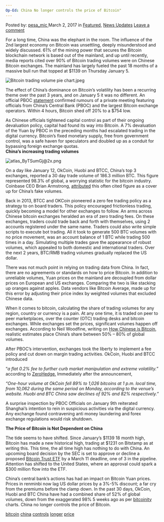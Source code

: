 ```yaml
---
Op-Ed: China No longer controls the price of Bitcoin"
---
```

<article class="post-listing post-18470 post type-post status-publish format-standard has-post-thumbnail hentry 
 tag-bitcoin tag-china tag-controls tag-longer tag-price">
<div class="post-inner">
<span>Posted by: <a href="https://www.deepdotweb.com/author/pesa_mic/" title="">pesa_mic </a></span>
<span>March 2, 2017</span>
<span>in <a href="https://www.deepdotweb.com/category/deepdot-news/" rel="category tag">Featured</a>, <a href="https://www.deepdotweb.com/category/news-updates/" rel="category tag">News Updates</a></span>
<span><a href="https://www.deepdotweb.com/2017/03/02/op-ed-china-no-longer-controls-price-bitcoin/#respond">Leave a comment</a></span>


<p>For a long time, China was the elephant in the room. The influence of the 2nd largest economy on Bitcoin was unsettling, deeply misunderstood and widely discussed. 61% of the mining power that secures the Bitcoin blockchain network is based out of the mainland, and up until recently, media reports cited over 90% of Bitcoin trading volumes were on Chinese Bitcoin exchanges. The mainland has largely fueled the past 18 months of a massive bull run that topped at $1139 on Thursday January 5.</p>
<p><img class="wp-image-18471 aligncenter" src="/imgs/2017/03/bitcoin-trading-volume-pie-chart-jpeg.jpeg" alt="Bitcoin trading volume pie chart.jpeg" srcset="/imgs/2017/03/bitcoin-trading-volume-pie-chart-jpeg.jpeg 557w, /imgs/2017/03/bitcoin-trading-volume-pie-chart-jpeg-300x209.jpeg 300w" sizes="(max-width: 557px) 100vw, 557px"/></p>
<p>The effect of China’s dominance on Bitcoin’s volatility has been a recurring theme over the past 3 years, and on January 5 it was no different. An official PBOC <a href="http://shanghai.pbc.gov.cn/fzhshanghai/113571/3230012/index.html">statement</a> confirmed rumours of a private meeting featuring officials from China’s Central Bank (PBOC) and the largest Bitcoin exchange operators. Within 4 hours, Bitcoin shed off 20% to a $754 low.</p>
<p>As Chinese officials tightened capital control as part of their ongoing devaluation policy, capital had found its way into Bitcoin. A 7% devaluation of the Yuan by PBOC in the preceding months had escalated trading in the digital currency. Bitcoin’s fixed monetary supply, free from government control, was a safe haven for speculators and doubled up as a conduit for bypassing foreign exchange quotas.<br/>
<strong>China’s increasing trading volumes</strong></p>
<p><img class="wp-image-18472 aligncenter" src="/imgs/2017/03/atlas_bytsumgj2x-png.png" alt="atlas_ByTSumGj@2x.png" width="633" height="356" srcset="/imgs/2017/03/atlas_bytsumgj2x-png.png 1280w, /imgs/2017/03/atlas_bytsumgj2x-png-300x169.png 300w, /imgs/2017/03/atlas_bytsumgj2x-png-1024x576.png 1024w" sizes="(max-width: 633px) 100vw, 633px"/></p>
<p>On a day like January 12, OkCoin, Huobi and BTCC, China’s top 3 exchanges, reported a 30 day trade volume of 186.3 million BTC. This figure represented 98.3% of global, a worrying statistic for the bitcoin industry. Coinbase CEO Brian Armstrong, <a href="https://twitter.com/brian_armstrong/status/815298304233738240">attributed</a> this often cited figure as a cover up for China’s fake volumes.</p>
<p>Back in 2013, BTCC and OKCoin pioneered a zero fee trading policy as a strategy to on board traders. This policy encouraged frictionless trading, quickly becoming a model for other exchanges to follow. An arms across Chinese bitcoin exchanges heralded an era of zero trading fees. On these exchanges, traders could trade back and forth with themselves, using 2 accounts registered under the same name. Traders could also write simple scripts to execute bot trading. All it took to generate 500 BTC volumes with no price movement, was an account balance of 1 BTC while trading 500 times in a day. Simulating multiple trades gave the appearance of robust volumes, which appealed to both domestic and international traders. Over the next 2 years, BTC/RMB trading volumes gradually replaced the US dollar.</p>
<p>There was not much point in relying on trading data from China. In fact, there are no agreements or standards on how to price Bitcoin. In addition to unreliable volumes, Yuan prices on the mainland are decoupled from dollar prices on European and US exchanges. Comparing the two is like stacking up oranges against apples. Data vendors like Bitcoin Average, made up for this error by adjusting their price index by weighted volumes that excluded Chinese data.</p>
<p>When it comes to bitcoin, calculating the share of trading volumes for any region, country or currency is a pain. At any one time, it is traded on peer to peer marketplaces, over the counter (OTC) trading desks and bitcoin exchanges. While exchanges set the prices, significant volumes happen off exchanges. According to Neil Woodfine, writing on <a href="https://blockunchained.com/how-chinese-is-bitcoin-part-1-trade-volume-795ac3ed221b">How Chinese is Bitcoin</a>, realistic estimates place China’s share between 50% &#8211; 80% of global volumes.</p>
<p>After PBOC’s intervention, exchanges took the liberty to implement a fee policy and cut down on margin trading activities. OkCoin, Huobi and BTCC introduced</p>
<p>“<em>a flat 0.2% fee to further curb market manipulation and extreme volatility.&#8221; </em>according to <a href="http://www.zerohedge.com/news/2017-01-24/chinese-bitcoin-trading-volumes-crash-90-overnight">ZeroHedge.</a> Immediately after the announcement,</p>
<p><em>“One-hour volume at OkCoin fell 89% to 1,026 bitcoins at 1 p.m. local time, from 10,062 during the same period on Monday, according to the venue’s website. Huobi and BTC China saw declines of 92% and 82% respectively.”</em></p>
<p>A surprise inspection by PBOC Officials on January 9th reiterated Shanghai’s intention to rein in suspicious activities via the digital currency. Any exchange found contravening anti money laundering and forex exchange regulations would risk shutdown.</p>
<p><strong>The Price of Bitcoin is Not Dependent on China</strong></p>
<p>The tide seems to have shifted. Since January’s $1139 18 month high, Bitcoin has made a new historical high, trading at $1231 on Bitstamp as at writing this. This time, the all time high has nothing to do with China. An upcoming board decision by the SEC is set to approve or decline a proposed <a href="https://www.sec.gov/cgi-bin/browse-edgar?action=getcompany&amp;CIK=0001579346&amp;owner=exclude&amp;count=40&amp;hidefilings=0">Bitcoin Trust ETF</a> by a March 11 deadline, one of 3 in the pipeline. Attention has shifted to the United States, where an approval could spark a $300 million flow into the ETF.</p>
<p>China’s central bank’s actions has had an impact on Bitcoin Yuan prices. Prices in renminbi now lag US dollar prices by a 3%-5% discount; a far cry from the premiums before the clamp down. In the past 30 days, OkCoin, Huobi and BTC China have had a combined share of 52% of global volumes, down from the exaggerated 98% 5 weeks ago as per <a href="http://data.bitcoinity.org/markets/volume/30d?c=c&amp;t=bar">bitcoinity</a> charts. China no longer controls the price of Bitcoin.</p>
</div>
<a href="https://www.deepdotweb.com/tag/bitcoin/" rel="tag">bitcoin</a> <a href="https://www.deepdotweb.com/tag/china/" rel="tag">china</a> <a href="https://www.deepdotweb.com/tag/controls/" rel="tag">controls</a> <a href="https://www.deepdotweb.com/tag/longer/" rel="tag">longer</a> <a href="https://www.deepdotweb.com/tag/price/" rel="tag">price</a></span> <span style="display:none" class="updated">2017-03-02<a href="https://www.deepdotweb.com/author/pesa_mic/" title="Posts by pesa_mic" rel="author">pesa_mic</a></strong></div>


